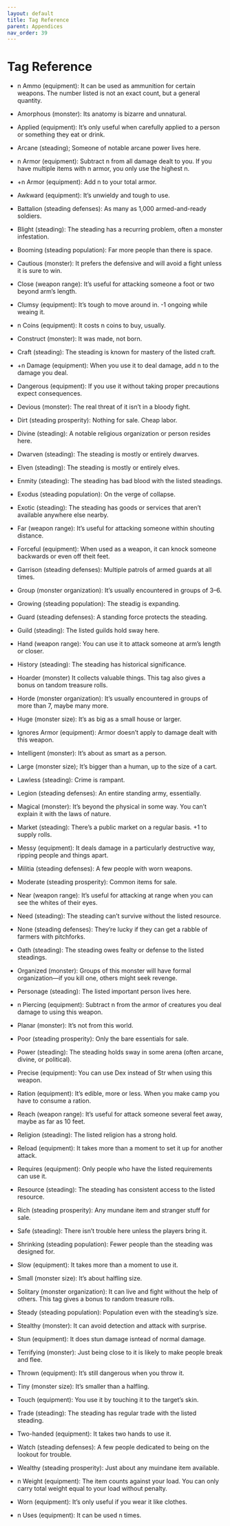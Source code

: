 ```yaml
---
layout: default
title: Tag Reference
parent: Appendices
nav_order: 39
---
```

# Tag Reference

- <a id="Ammo"></a>n Ammo (equipment): It can be used as ammunition for certain weapons. The number listed is not an exact count, but a general quantity.
- <a id="Amorphous"></a>Amorphous (monster): Its anatomy is bizarre and unnatural.
- <a id="Applied"></a>Applied (equipment): It’s only useful when carefully applied to a person or something they eat or drink.

- Arcane (steading); Someone of notable arcane power lives here.
- n Armor (equipment): Subtract n from all damage dealt to you. If you have multiple items with n armor, you only use the highest n.
- +n Armor (equipment): Add n to your total armor.
- Awkward (equipment): It’s unwieldy and tough to use.
- Battalion (steading defenses): As many as 1,000 armed-and-ready soldiers.
- Blight (steading): The steading has a recurring problem, often a monster infestation.
- Booming (steading population): Far more people than there is space.
- Cautious (monster): It prefers the defensive and will avoid a fight unless it is sure to win.
- Close (weapon range): It’s useful for attacking someone a foot or two beyond arm’s length.
- Clumsy (equipment): It’s tough to move around in. -1 ongoing while weaing it.
- n Coins (equipment): It costs n coins to buy, usually.
- Construct (monster): It was made, not born.
- Craft (steading): The steading is known for mastery of the listed craft.
- +n Damage (equipment): When you use it to deal damage, add n to the damage you deal.
- Dangerous (equipment): If you use it without taking proper precautions expect consequences.
- Devious (monster): The real threat of it isn’t in a bloody fight.
- Dirt (steading prosperity): Nothing for sale. Cheap labor.
- Divine (steading): A notable religious organization or person resides here.
- Dwarven (steading): The steading is mostly or entirely dwarves.
- Elven (steading): The steading is mostly or entirely elves.
- Enmity (steading): The steading has bad blood with the listed steadings.
- Exodus (steading population): On the verge of collapse.
- Exotic (steading): The steading has goods or services that aren’t available anywhere else nearby.
- Far (weapon range): It’s useful for attacking someone within shouting distance.
- Forceful (equipment): When used as a weapon, it can knock someone backwards or even off theit feet.
- Garrison (steading defenses): Multiple patrols of armed guards at all times.
- Group (monster organization): It’s usually encountered in groups of 3–6.
- Growing (steading population): The steadig is expanding.
- Guard (steading defenses): A standing force protects the steading.
- Guild (steading): The listed guilds hold sway here.
- Hand (weapon range): You can use it to attack someone at arm’s length or closer.
- History (steading): The steading has historical significance.
- Hoarder (monster) It collects valuable things. This tag also gives a bonus on tandom treasure rolls.
- Horde (monster organization): It’s usually encountered in groups of more than 7, maybe many more.
- Huge (monster size): It’s as big as a small house or larger.
- Ignores Armor (equipment): Armor doesn’t apply to damage dealt with this weapon.
- Intelligent (monster): It’s about as smart as a person.
- Large (monster size); It’s bigger than a human, up to the size of a cart.
- Lawless (steading): Crime is rampant.
- Legion (steading defenses): An entire standing army, essentially.
- Magical (monster): It’s beyond the physical in some way. You can’t explain it with the laws of nature.
- Market (steading): There’s a public market on a regular basis. +1 to supply rolls.
- Messy (equipment): It deals damage in a particularly destructive way, ripping people and things apart.
- Militia (steading defenses): A few people with worn weapons.
- Moderate (steading prosperity): Common items for sale.
- Near (weapon range): It’s useful for attacking at range when you can see the whites of their eyes.
- Need (steading): The steading can’t survive without the listed resource.
- None (steading defenses): They’re lucky if they can get a rabble of farmers with pitchforks.
- Oath (steading): The steading owes fealty or defense to the listed steadings.
- Organized (monster): Groups of this monster will have formal organization—if you kill one, others might seek revenge.
- Personage (steading): The listed important person lives here.
- n Piercing (equipment): Subtract n from the armor of creatures you deal damage to using this weapon.
- Planar (monster): It’s not from this world.
- Poor (steading prosperity): Only the bare essentials for sale.
- Power (steading): The steading holds sway in some arena (often arcane, divine, or political).
- Precise (equipment): You can use Dex instead of Str when using this weapon.
- Ration (equipment): It’s edible, more or less. When you make camp you have to consume a ration.
- Reach (weapon range): It’s useful for attack someone several feet away, maybe as far as 10 feet.
- Religion (steading): The listed religion has a strong hold.
- Reload (equipment): It takes more than a moment to set it up for another attack.
- Requires (equipment): Only people who have the listed requirements can use it.
- Resource (steading): The steading has consistent access to the listed resource.
- Rich (steading prosperity): Any mundane item and stranger stuff for sale.
- Safe (steading): There isn’t trouble here unless the players bring it.
- Shrinking (steading population): Fewer people than the steading was designed for.
- Slow (equipment): It takes more than a moment to use it.
- Small (monster size): It’s about halfling size.
- Solitary (monster organization): It can live and fight without the help of others. This tag gives a bonus to random treasure rolls.
- Steady (steading population): Population even with the steading’s size.
- Stealthy (monster): It can avoid detection and attack with surprise.
- Stun (equipment): It does stun damage isntead of normal damage.
- Terrifying (monster): Just being close to it is likely to make people break and flee.
- Thrown (equipment): It’s still dangerous when you throw it.
- Tiny (monster size): It’s smaller than a halfling.
- Touch (equipment): You use it by touching it to the target’s skin.
- Trade (steading): The steading has regular trade with the listed steading.
- Two-handed (equipment): It takes two hands to use it.
- Watch (steading defenses): A few people dedicated to being on the lookout for trouble.
- Wealthy (steading prosperity): Just about any muindane item available.
- n Weight (equipment): The item counts against your load. You can only carry total weight equal to your load without penalty.
- Worn (equipment): It’s only useful if you wear it like clothes.
- n Uses (equipment): It can be used n times.
